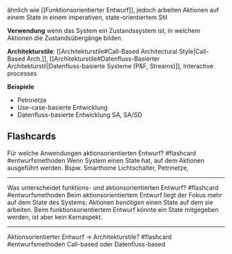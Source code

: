 ähnlich wie [[Funktionsorientierter Entwurf]], jedoch arbeiten Aktionen auf einem State in einem imperativen, state-orientiertem Stil

**Verwendung** wenn das System ein Zustandssystem ist, in welchem Aktionen die Zustandsübergänge bilden.

**Architekturstile**: [[Architekturstile#Call-Based Architectural Style|Call-Based Arch.]], [[Architekturstile#Datenfluss-Basierter Architekturstil|Datenfluss-basierte Systeme (P&F, Streams)]], Interactive processes

**Beispiele**
- Petrinetze
- Use-case-basierte Entwicklung
- Datenfluss-basierte Entwicklung SA, SA/SD

## Flashcards

Für welche Anwendungen aktionsorientierten Entwurf? #flashcard #entwurfsmethoden 
Wenn System einen State hat, auf dem Aktionen ausgeführt werden. 
Bspw. Smarthome Lichtschalter, Petrinetze,
- - -
Was unterscheidet funktions- und aktionsorientierten Entwurf? #flashcard #entwurfsmethoden 
Beim aktionsorientiertem Entwurf liegt der Fokus mehr auf dem State des Systems; Aktionen *benötigen* einen State auf dem sie arbeiten.
Beim funktionsorientiertem Entwurf könnte ein State mitgegeben werden, ist aber kein Kernaspekt.
- - -
Aktionsorientierter Entwurf -> Architekturstile? #flashcard #entwurfsmethoden 
Call-based oder Datenfluss-based